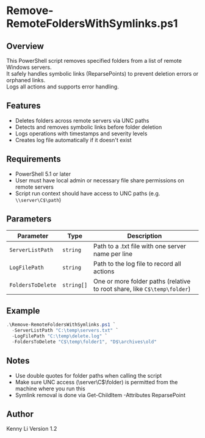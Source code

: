 # Remove-RemoteFoldersWithSymlinks.ps1

## Overview  
This PowerShell script removes specified folders from a list of remote Windows servers.  
It safely handles symbolic links (ReparsePoints) to prevent deletion errors or orphaned links.  
Logs all actions and supports error handling.

## Features
- Deletes folders across remote servers via UNC paths  
- Detects and removes symbolic links before folder deletion  
- Logs operations with timestamps and severity levels  
- Creates log file automatically if it doesn't exist  

## Requirements
- PowerShell 5.1 or later  
- User must have local admin or necessary file share permissions on remote servers  
- Script run context should have access to UNC paths (e.g. `\\server\C$\path`)  

## Parameters

| Parameter        | Type       | Description                                                               |
|------------------|------------|---------------------------------------------------------------------------|
| `ServerListPath` | `string`   | Path to a .txt file with one server name per line                         |
| `LogFilePath`    | `string`   | Path to the log file to record all actions                                |
| `FoldersToDelete`| `string[]` | One or more folder paths (relative to root share, like `C$\temp\folder`)  |

## Example

```powershell
.\Remove-RemoteFoldersWithSymlinks.ps1 `
  -ServerListPath "C:\temp\servers.txt" `
  -LogFilePath "C:\temp\delete.log" `
  -FoldersToDelete "C$\temp\folder1", "D$\archives\old"
```

## Notes
- Use double quotes for folder paths when calling the script  
- Make sure UNC access (\\server\C$\folder) is permitted from the machine where you run this 
- Symlink removal is done via Get-ChildItem -Attributes ReparsePoint

## Author
Kenny Li
Version 1.2
